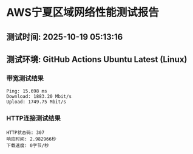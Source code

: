 # AWS宁夏区域网络性能测试报告
## 测试时间: 2025-10-19 05:13:16
## 测试环境: GitHub Actions Ubuntu Latest (Linux)

### 带宽测试结果
```
Ping: 15.698 ms
Download: 1883.20 Mbit/s
Upload: 1749.75 Mbit/s
```

### HTTP连接测试结果
```
HTTP状态码: 307
响应时间: 2.982966秒
下载速度: 0字节/秒
```

